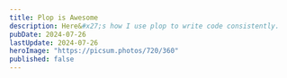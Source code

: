 ```yaml
---
title: Plop is Awesome
description: Here&#x27;s how I use plop to write code consistently.
pubDate: 2024-07-26
lastUpdate: 2024-07-26
heroImage: "https://picsum.photos/720/360"
published: false
---
```

